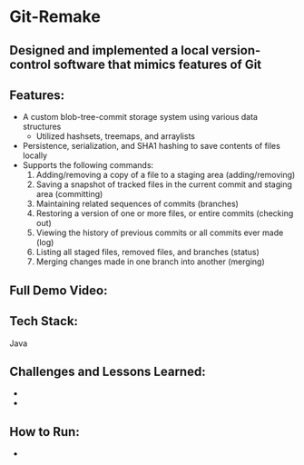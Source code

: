 # Git-Remake
## Designed and implemented a local version-control software that mimics features of Git

## Features:
- A custom blob-tree-commit storage system using various data structures
  - Utilized hashsets, treemaps, and arraylists
- Persistence, serialization, and SHA1 hashing to save contents of files locally
- Supports the following commands:
  1. Adding/removing a copy of a file to a staging area (adding/removing)
  2. Saving a snapshot of tracked files in the current commit and staging area (committing)
  3. Maintaining related sequences of commits (branches)
  4. Restoring a version of one or more files, or entire commits (checking out)
  5. Viewing the history of previous commits or all commits ever made (log)
  6. Listing all staged files, removed files, and branches (status)
  7. Merging changes made in one branch into another (merging)

## Full Demo Video:

## Tech Stack:
Java

## Challenges and Lessons Learned:
-
-

## How to Run:
-
